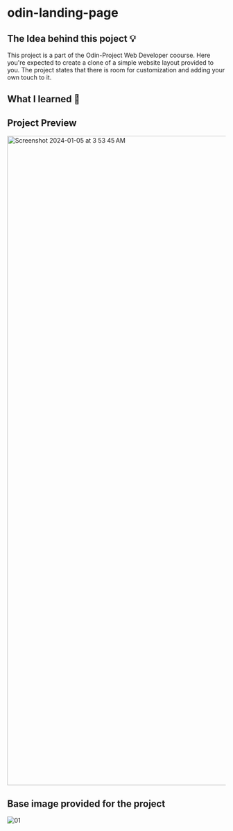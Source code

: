 # odin-landing-page


## The Idea behind this poject 💡
This project is a part of the Odin-Project Web Developer coourse. Here you're expected to create a clone of a simple website layout provided to you.
The project states that there is room for customization and adding your own touch to it.


## What I learned 🧠





## Project Preview
 <img width="1493" alt="Screenshot 2024-01-05 at 3 53 45 AM" src="https://github.com/akilblanchard/odin-landing-page/assets/108893749/15fbe9dc-aae0-44f9-9425-34a9fb597c7b">



## Base image provided for the project
![01](https://github.com/akilblanchard/odin-landing-page/assets/108893749/82705bb5-97c3-413e-a9fe-06e5fc2f0ae1)
